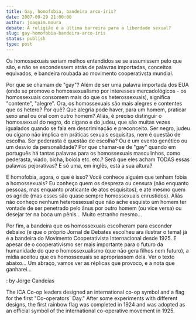 ```yaml
---
title: Gay, homofobia, bandeira arco-iris?
date: 2007-09-29 21:00:00
author: joaquim.moura
debate: A religião é a última barreira para a liberdade sexual?
slug: gay-homofobia-bandeira-arco-iris
status: publish 
type: post
---
```


Os homossexuais seriam melhos entendidos se se assumissem pelo que são, e não se escondessem atrás de palavras importadas, conceitos equivados, e bandeira roubada ao movimento cooperativsta mundial.  

Por que se chamam de "gay"? Além de ser uma palavra importada dos EUA (onde se promove o homossexualismo por interesses mercadológicos - os homossexuais consomem mais do que os heterossexuais), significa "contente", "alegre". Ora, os homossexuais são mais alegres e contentes que os hetero? Por quê? Que alegria pode haver, para um homem, praticar sexo anal ou oral com outro homem? Aliás, é preciso distinguir o homossexual do negro, do cigano e do judeu, que são muitas vezes igualados quando se fala em descriminação e preconceito. Ser negro, judeu ou cigano não implica em práticas sexuais esquisitas, nem é questão de escolha. Ser pederasta é questão de escolha? Ou é um evento genético ou um desvio da personalidade? Por que chamar-se de "gay" quando em português há tantas palavras para os homossexuais masculinhos, como pederasta, viado, bicha, boiola etc. etc.? Será que eles acham TODAS essas palavras pejorativas? E só uma, em inglês, está a sua altura?  

E homofobia, agora, o que é isso? Você conhece alguém que tenham fobia a homossexuais? Eu conheço quem os despreza ou censura (não enquanto pessoas, mas enquanto praticante de atos esquisitos), e até mesmo quem os agride (mas esses são quase sempre homossexuais enrustidos). Aliás não conheço nenhum heterossexual que não ache esquisto um homem ter vontade de ser penetrado pelo ânus por outro homem (ou vice versa) ou desejar ter na boca um pênis... Muito estranho mesmo...  

Por fim, a bandeira que os homossexuais escolheram para esconder debaixo (e que o próprio Jornal de Debates escolheu ara ilustrar o tema) já é a bandeira do Movimento Cooperativista Internacional desde 1925. E apesar de o cooperativismo ser mais importante para o futuro da humanidade do que o homossexualismo (que não gera filhos nem futuro), a mídia aceitou que os homossexuais se apropriassem dela. Ver o texto abaixo... Um abraço, vamos ver as réplicas que provoco, e a nota que ganharei...  

: by Jorge Candeias   

The ICA Co-op leaders designed an international co-op symbol and a flag for the first "Co-operators´ Day." After some experiments with different designs, the first rainbow flag was completed in 1924 and was adopted as an official symbol of the international co-operative movement in 1925.   

  

